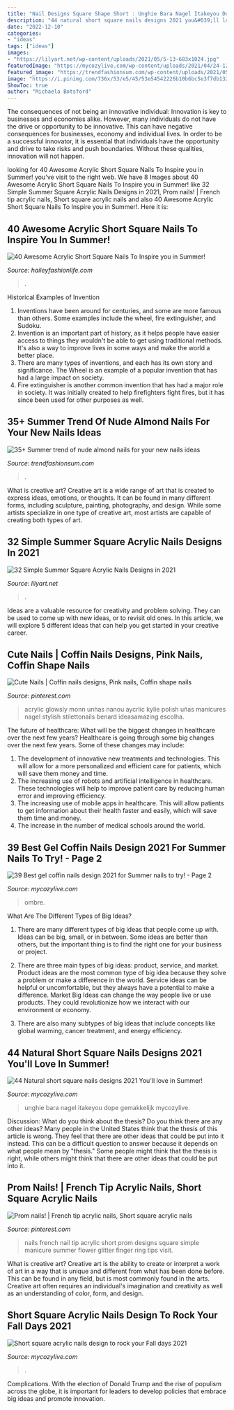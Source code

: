 ```yaml
---
title: "Nail Designs Square Shape Short : Unghie Bara Nagel Itakeyou Dope Gemakkelijk Mycozylive"
description: "44 natural short square nails designs 2021 you&#039;ll love in summer!"
date: "2022-12-10"
categories:
- "ideas"
tags: ["ideas"]
images:
- "https://lilyart.net/wp-content/uploads/2021/05/5-13-683x1024.jpg"
featuredImage: "https://mycozylive.com/wp-content/uploads/2021/04/24-12-768x1152.jpg"
featured_image: "https://trendfashionsum.com/wp-content/uploads/2021/05/15-12.jpg"
image: "https://i.pinimg.com/736x/53/e5/45/53e54542226b10b6bc5e3f7db132835d.jpg"
ShowToc: true
author: "Michaela Botsford"
---
```



The consequences of not being an innovative individual:
Innovation is key to businesses and economies alike. However, many individuals do not have the drive or opportunity to be innovative. This can have negative consequences for businesses, economy and individual lives. In order to be a successful innovator, it is essential that individuals have the opportunity and drive to take risks and push boundaries. Without these qualities, innovation will not happen.

	

		
looking for 40 Awesome Acrylic Short Square Nails To Inspire you in Summer! you've visit to the right web. We have 8 Images about 40 Awesome Acrylic Short Square Nails To Inspire you in Summer! like 32 Simple Summer Square Acrylic Nails Designs in 2021, Prom nails! | French tip acrylic nails, Short square acrylic nails and also 40 Awesome Acrylic Short Square Nails To Inspire you in Summer!. Here it is:
		
    
## 40 Awesome Acrylic Short Square Nails To Inspire You In Summer!

<img loading=lazy src="https://haileyfashionlife.com/wp-content/uploads/2021/05/20-5-769x1154.jpg" onerror="this.onerror=null;this.src='https://tse1.mm.bing.net/th?id=OIP.6OtLinvpd6ZbcKFQzxaligHaLH&amp;pid=15.1';" alt="40 Awesome Acrylic Short Square Nails To Inspire you in Summer!">

_Source: haileyfashionlife.com_

>. 

	

Historical Examples of Invention
1. Inventions have been around for centuries, and some are more famous than others. Some examples include the wheel, fire extinguisher, and Sudoku.
2. Invention is an important part of history, as it helps people have easier access to things they wouldn't be able to get using traditional methods. It's also a way to improve lives in some ways and make the world a better place.
3. There are many types of inventions, and each has its own story and significance. The Wheel is an example of a popular invention that has had a large impact on society.
4. Fire extinguisher is another common invention that has had a major role in society. It was initially created to help firefighters fight fires, but it has since been used for other purposes as well.

    
## 35+ Summer Trend Of Nude Almond Nails For Your New Nails Ideas

<img loading=lazy src="https://trendfashionsum.com/wp-content/uploads/2021/05/15-12.jpg" onerror="this.onerror=null;this.src='https://tse4.mm.bing.net/th?id=OIP.ManiadNX2C_UE1r_RzMQMQHaLH&amp;pid=15.1';" alt="35+ Summer trend of nude almond nails for your new nails ideas">

_Source: trendfashionsum.com_

>. 

	

What is creative art?
Creative art is a wide range of art that is created to express ideas, emotions, or thoughts. It can be found in many different forms, including sculpture, painting, photography, and design. While some artists specialize in one type of creative art, most artists are capable of creating both types of art.

    
## 32 Simple Summer Square Acrylic Nails Designs In 2021

<img loading=lazy src="https://lilyart.net/wp-content/uploads/2021/05/5-13-683x1024.jpg" onerror="this.onerror=null;this.src='https://tse1.mm.bing.net/th?id=OIP.QAuf2Ujw2VBNAesQITZREgHaLG&amp;pid=15.1';" alt="32 Simple Summer Square Acrylic Nails Designs in 2021">

_Source: lilyart.net_

>. 

	

Ideas are a valuable resource for creativity and problem solving. They can be used to come up with new ideas, or to revisit old ones. In this article, we will explore 5 different ideas that can help you get started in your creative career.

    
## Cute Nails | Coffin Nails Designs, Pink Nails, Coffin Shape Nails

<img loading=lazy src="https://i.pinimg.com/736x/53/e5/45/53e54542226b10b6bc5e3f7db132835d.jpg" onerror="this.onerror=null;this.src='https://tse3.mm.bing.net/th?id=OIP.nDShyDOlpy4NuP3pZCLU-AHaK0&amp;pid=15.1';" alt="Cute Nails | Coffin nails designs, Pink nails, Coffin shape nails">

_Source: pinterest.com_

>acrylic glowsly monn unhas nanou aycrlic kylie polish uñas manicures nagel stylish stilettonails benard ideasamazing escolha. 

	

The future of healthcare: What will be the biggest changes in healthcare over the next few years?
Healthcare is going through some big changes over the next few years. Some of these changes may include: 
1. The development of innovative new treatments and technologies. This will allow for a more personalized and efficient care for patients, which will save them money and time. 
2. The increasing use of robots and artificial intelligence in healthcare. These technologies will help to improve patient care by reducing human error and improving efficiency. 
3. The increasing use of mobile apps in healthcare. This will allow patients to get information about their health faster and easily, which will save them time and money. 
4. The increase in the number of medical schools around the world.

    
## 39 Best Gel Coffin Nails Design 2021 For Summer Nails To Try! - Page 2

<img loading=lazy src="https://mycozylive.com/wp-content/uploads/2021/05/13-768x1152.jpg" onerror="this.onerror=null;this.src='https://tse1.mm.bing.net/th?id=OIP.SXj8TVhj8GTz0ICb7osEDwHaLH&amp;pid=15.1';" alt="39 Best gel coffin nails design 2021 for Summer nails to try! - Page 2">

_Source: mycozylive.com_

>ombre. 

	

What Are The Different Types of Big Ideas?
1. There are many different types of big ideas that people come up with. Ideas can be big, small, or in between. Some ideas are better than others, but the important thing is to find the right one for your business or project.
2. There are three main types of big ideas: product, service, and market. Product ideas are the most common type of big idea because they solve a problem or make a difference in the world. Service ideas can be helpful or uncomfortable, but they always have a potential to make a difference. Market Big Ideas can change the way people live or use products. They could revolutionize how we interact with our environment or economy.

3. There are also many subtypes of big ideas that include concepts like global warming, cancer treatment, and energy efficiency.

    
## 44 Natural Short Square Nails Designs 2021 You&#039;ll Love In Summer!

<img loading=lazy src="https://mycozylive.com/wp-content/uploads/2021/04/24-12-768x1152.jpg" onerror="this.onerror=null;this.src='https://tse2.mm.bing.net/th?id=OIP.BQ_TlxgiKdSwYj7i32g-BAHaLH&amp;pid=15.1';" alt="44 Natural short square nails designs 2021 You&#039;ll love in Summer!">

_Source: mycozylive.com_

>unghie bara nagel itakeyou dope gemakkelijk mycozylive. 

	

Discussion: What do you think about the thesis? Do you think there are any other ideas?
Many people in the United States think that the thesis of this article is wrong. They feel that there are other ideas that could be put into it instead. This can be a difficult question to answer because it depends on what people mean by "thesis." Some people might think that the thesis is right, while others might think that there are other ideas that could be put into it.

    
## Prom Nails! | French Tip Acrylic Nails, Short Square Acrylic Nails

<img loading=lazy src="https://i.pinimg.com/736x/94/49/f4/9449f49c815015b4897a405162ede6d5.jpg" onerror="this.onerror=null;this.src='https://tse2.mm.bing.net/th?id=OIP.lYJ6Tkzp02eLfz-z1tCt8QHaJ6&amp;pid=15.1';" alt="Prom nails! | French tip acrylic nails, Short square acrylic nails">

_Source: pinterest.com_

>nails french nail tip acrylic short prom designs square simple manicure summer flower glitter finger ring tips visit. 

	

What is creative art?
Creative art is the ability to create or interpret a work of art in a way that is unique and different from what has been done before. This can be found in any field, but is most commonly found in the arts. Creative art often requires an individual's imagination and creativity as well as an understanding of color, form, and design.

    
## Short Square Acrylic Nails Design To Rock Your Fall Days 2021

<img loading=lazy src="https://mycozylive.com/wp-content/uploads/2021/08/40-2.jpg" onerror="this.onerror=null;this.src='https://tse1.mm.bing.net/th?id=OIP.niti4IUql0UNbvSwOwDUiwHaNK&amp;pid=15.1';" alt="Short square acrylic nails design to rock your Fall days 2021">

_Source: mycozylive.com_

>. 

	

Complications. With the election of Donald Trump and the rise of populism across the globe, it is important for leaders to develop policies that embrace big ideas and promote innovation.

